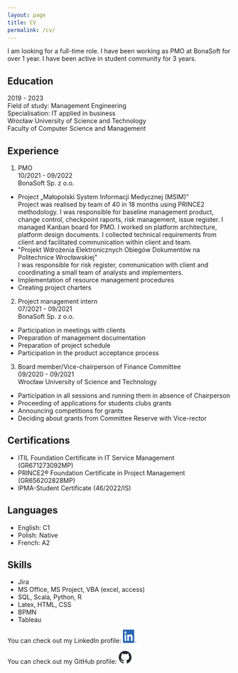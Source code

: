 ```yaml
---
layout: page
title: CV
permalink: /cv/
---
```


I am looking for a full-time role. I have been working as PMO at BonaSoft
for over 1 year. I have been active in student community for 3 years.

## Education

2019 - 2023  
Field of study: Management Engineering  
Specialisation: IT applied in business  
Wrocław University of Science and Technology  
Faculty of Computer Science and Management

## Experience

1. PMO  
   10/2021 - 09/2022  
   BonaSoft Sp. z o.o.
- Project „Małopolski System Informacji Medycznej (MSIM)”  
  Project was realised by team of 40 in 18 months using PRINCE2 methodology.
  I was responsible for baseline management product, change control, checkpoint
  raports, risk management, issue register. I managed Kanban board for PMO.
  I worked on platform architecture, platform design documents. I collected
  technical requirements from client and facilitated communication within client
  and team.
- "Projekt Wdrożenia Elektronicznych Obiegów Dokumentów na Politechnice Wrocławskiej"  
  I was responsible for risk register, communication with client and coordinating a
  small team of analysts and implementers.
- Implementation of resource management procedures
- Creating project charters
2. Project management intern  
   07/2021 - 09/2021  
   BonaSoft Sp. z o.o.
- Participation in meetings with clients
- Preparation of management documentation
- Preparation of project schedule
- Participation in the product acceptance process
3. Board member/Vice-chairperson of Finance Committee  
   09/2020 - 09/2021  
   Wrocław University of Science and Technology
- Participation in all sessions and running them in absence of Chairperson
- Proceeding of applications for students clubs grants
- Announcing competitions for grants
- Deciding about grants from Committee Reserve with Vice-rector

## Certifications

- ITIL Foundation Certificate in IT Service Management (GR671273092MP)
- PRINCE2® Foundation Certificate in Project Management (GR656202828MP)
- IPMA-Student Certificate (46/2022/IS)

## Languages

- English: C1
- Polish: Native
- French: A2

## Skills

- Jira
- MS Office, MS Project, VBA (excel, access)
- SQL, Scala, Python, R
- Latex, HTML, CSS
- BPMN
- Tableau

You can check out my LinkedIn profile:
[<img src="/photos/LI-In-Bug.png" style="height:30px; width:30px;"/>](https://www.linkedin.com/in/mpamula)

You can check out my GitHub profile:
[<img src="/photos/github-mark.png" style="height:30px; width:30px;"/>](https://github.com/magPamula)


